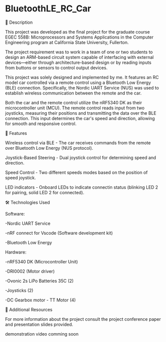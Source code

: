 # BluetoothLE_RC_Car

📌 Description

This project was developed as the final project for the graduate course EGEC 558B: Microprocessors and Systems Applications in the Computer Engineering program at California State University, Fullerton.

The project requirement was to work in a team of one or two students to design an ARM-based circuit system capable of interfacing with external devices—either through architecture-based design or by reading inputs from buttons or sensors to control output devices.

This project was solely designed and implemented by me. It features an RC model car controlled via a remote control using a Bluetooth Low Energy (BLE) connection. Specifically, the Nordic UART Service (NUS) was used to establish wireless communication between the remote and the car.

Both the car and the remote control utilize the nRF5340 DK as their microcontroller unit (MCU). The remote control reads input from two joysticks, measuring their positions and transmitting the data over the BLE connection. This input determines the car's speed and direction, allowing for smooth and responsive control.

🚀 Features

Wireless control via BLE - The car receives commands from the remote over Bluetooth Low Energy (NUS protocol).

Joystick-Based Steering - Dual joystick control for determining speed and direction.

Speed Control - Two different speeds modes based on the position of speed joystick.

LED indicators - Onboard LEDs to indicate connectin status (blinking LED 2 for pairing, solid LED 2 for connected).

🛠️ Technologies Used

Software:

  -Nordic UART Service 
  
  -nRF connect for Vscode (Software development kit)
  
  -Bluetooth Low Energy 
  
Hardware:

  -nRF5340 DK (Microcontroller Unit)
  
  -DRI0002 (Motor driver)
  
  -Ovonic 2s LiPo Batteries 35C (2)
  
  -Joysticks (2)
  
  -DC Gearbox motor - TT Motor (4)
  

📄 Additional Resources

For more information about the project consult the project conference paper and presentation slides provided.

demonstration video comming soon
